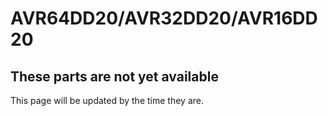 # AVR64DD20/AVR32DD20/AVR16DD20

## These parts are not yet available
This page will be updated by the time they are.
